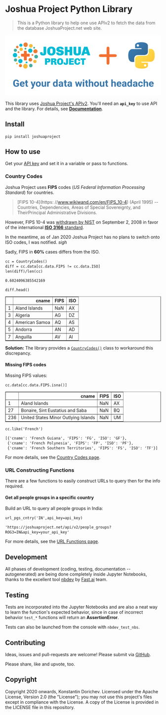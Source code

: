 # Joshua Project Python Library
> This is a Python library to help one use APIv2 to fetch the data from the database JoshuaProject.net web site.


![](logo-800x300.png)

This library uses [Joshua Project's APIv2](https://joshuaproject.net/api/v2).
You'll need an **`api_key`** to use API and the library.
For details, see [**Documentation**](https://joshuaproject.net/api/v2/documentation).

## Install

`pip install joshuaproject`

## How to use

Get your [API key](https://joshuaproject.net/api/v2) and set it in a variable or pass to functions.

### Country Codes

Joshua Project uses **FIPS** codes (*US Federal Information Processing Standard*) for countries. 
> [FIPS 10-4](https: //www.wikiwand.com/en/FIPS_10-4) (April 1995) -- Countries, Dependencies, Areas of Special Sovereignty, and TheirPrincipal Administrative Divisions. 

However, FIPS 10-4 was [withdrawn by NIST](https://www.nist.gov/system/files/documents/itl/FIPSCodesReplacementChart2015.pdf)  on September 2, 2008 in favor of the international [**ISO 3166** standard](https://www.iso.org/iso-3166-country-codes.html). 

In the meantime, as of Jan 2020 Joshua Project has no plans to switch onto ISO codes, I was notified. *sigh*

Sadly, FIPS in **60%** cases differs from the ISO.

```
cc = CountryCodes()
diff = cc.data[cc.data.FIPS != cc.data.ISO]
len(diff)/len(cc)
```




    0.6024096385542169



```
diff.head()
```




<div>
<style scoped>
    .dataframe tbody tr th:only-of-type {
        vertical-align: middle;
    }

    .dataframe tbody tr th {
        vertical-align: top;
    }

    .dataframe thead th {
        text-align: right;
    }
</style>
<table border="1" class="dataframe">
  <thead>
    <tr style="text-align: right;">
      <th></th>
      <th>cname</th>
      <th>FIPS</th>
      <th>ISO</th>
    </tr>
  </thead>
  <tbody>
    <tr>
      <td>1</td>
      <td>Aland Islands</td>
      <td>NaN</td>
      <td>AX</td>
    </tr>
    <tr>
      <td>3</td>
      <td>Algeria</td>
      <td>AG</td>
      <td>DZ</td>
    </tr>
    <tr>
      <td>4</td>
      <td>American Samoa</td>
      <td>AQ</td>
      <td>AS</td>
    </tr>
    <tr>
      <td>5</td>
      <td>Andorra</td>
      <td>AN</td>
      <td>AD</td>
    </tr>
    <tr>
      <td>7</td>
      <td>Anguilla</td>
      <td>AV</td>
      <td>AI</td>
    </tr>
  </tbody>
</table>
</div>



**Solution:** The library provides a [`CountryCodes()`](https://kdorichev.github.io/joshuaproject/countrycodes/) class to workaround this discrepancy.

#### Missing FIPS codes

Missing FIPS values:

```
cc.data[cc.data.FIPS.isna()]
```




<div>
<style scoped>
    .dataframe tbody tr th:only-of-type {
        vertical-align: middle;
    }

    .dataframe tbody tr th {
        vertical-align: top;
    }

    .dataframe thead th {
        text-align: right;
    }
</style>
<table border="1" class="dataframe">
  <thead>
    <tr style="text-align: right;">
      <th></th>
      <th>cname</th>
      <th>FIPS</th>
      <th>ISO</th>
    </tr>
  </thead>
  <tbody>
    <tr>
      <td>1</td>
      <td>Aland Islands</td>
      <td>NaN</td>
      <td>AX</td>
    </tr>
    <tr>
      <td>27</td>
      <td>Bonaire, Sint Eustatius and Saba</td>
      <td>NaN</td>
      <td>BQ</td>
    </tr>
    <tr>
      <td>236</td>
      <td>United States Minor Outlying Islands</td>
      <td>NaN</td>
      <td>UM</td>
    </tr>
  </tbody>
</table>
</div>



```
cc.like('French')
```




    [{'cname': 'French Guiana', 'FIPS': 'FG', 'ISO': 'GF'},
     {'cname': 'French Polynesia', 'FIPS': 'FP', 'ISO': 'PF'},
     {'cname': 'French Southern Territories', 'FIPS': 'FS', 'ISO': 'TF'}]



For more details, see the [Country Codes page](https://kdorichev.github.io/joshuaproject/countrycodes/).

### URL Constructing Functions

There are a few functions to easily construct URLs to query then for the info required.

#### Get all people groups in a specific country

Build an URL to query all people groups in India:

```
url_pgs_cntry('IN',api_key=api_key)
```




    'https://joshuaproject.net/api/v2/people_groups?ROG3=IN&api_key=your_api_key'



For more details, see the [URL Functions page](https://kdorichev.github.io/joshuaproject/url/).

## Development

All phases of development (coding, testing, documentation -- autogenerated) are being done completely inside Jupyter Notebooks, thanks to the excellent tool [nbdev](https://nbdev.fast.ai/) by [Fast.ai](https://www.fast.ai/) team.

## Testing

Tests are incorporated into the Jupyter Notebooks and are also a neat way to learn the function's expected behavior, since in case of incorrect behavior `test_*` functions will return an **AssertionError**.

Tests can also be launched from the console with `nbdev_test_nbs`.

## Contributing

Ideas, issues and pull-requests are welcome! Please submit via [GitHub](https://github.com/kdorichev/joshuaproject).

Please share, like and upvote, too.

## Copyright

Copyright 2020 onwards, Konstantin Dorichev. Licensed under the Apache License, Version 2.0 (the "License"); you may not use this project's files except in compliance with the License. A copy of the License is provided in the LICENSE file in this repository.
